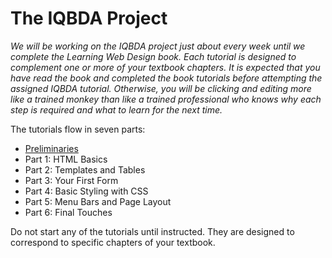 # The IQBDA Project
*We will be working on the IQBDA project just about every week until we complete the Learning Web Design book. Each tutorial is designed to complement one or more of your textbook chapters. It is expected that you have read the book and completed the book tutorials before attempting the assigned IQBDA tutorial. Otherwise, you will be clicking and editing more like a trained monkey than like a trained professional who knows why each step is required and what to learn for the next time.*

The tutorials flow in seven parts:
* [Preliminaries](Preliminaries.md)
* Part 1: HTML Basics
* Part 2: Templates and Tables
* Part 3: Your First Form
* Part 4: Basic Styling with CSS
* Part 5: Menu Bars and Page Layout
* Part 6: Final Touches

Do not start any of the tutorials until instructed. They are designed to correspond to specific chapters of your textbook. 

